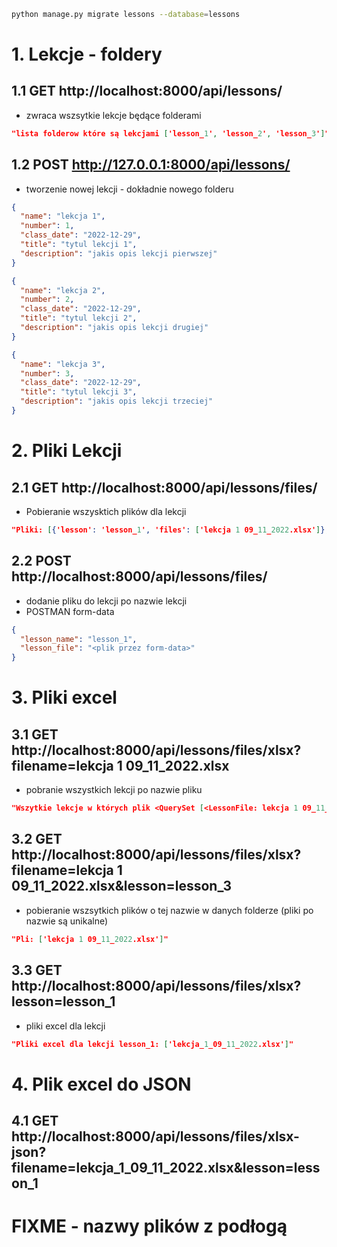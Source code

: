 ```sh
python manage.py migrate lessons --database=lessons
```

# 1. Lekcje - foldery

## 1.1 GET http://localhost:8000/api/lessons/

- zwraca wszsytkie lekcje będące folderami

```json
"lista folderow które są lekcjami ['lesson_1', 'lesson_2', 'lesson_3']"
```

## 1.2 POST http://127.0.0.1:8000/api/lessons/

- tworzenie nowej lekcji - dokładnie nowego folderu

```json
{
  "name": "lekcja 1",
  "number": 1,
  "class_date": "2022-12-29",
  "title": "tytul lekcji 1",
  "description": "jakis opis lekcji pierwszej"
}
```

```json
{
  "name": "lekcja 2",
  "number": 2,
  "class_date": "2022-12-29",
  "title": "tytul lekcji 2",
  "description": "jakis opis lekcji drugiej"
}
```

```json
{
  "name": "lekcja 3",
  "number": 3,
  "class_date": "2022-12-29",
  "title": "tytul lekcji 3",
  "description": "jakis opis lekcji trzeciej"
}
```

# 2. Pliki Lekcji

## 2.1 GET http://localhost:8000/api/lessons/files/

- Pobieranie wszysktich plików dla lekcji

```json
"Pliki: [{'lesson': 'lesson_1', 'files': ['lekcja 1 09_11_2022.xlsx']}, {'lesson': 'lesson_2', 'files': ['lekcja 1 09_11_2022.xlsx']}, {'lesson': 'lesson_3', 'files': ['lekcja 1 09_11_2022.xlsx', 'kotek.jfif']}]"
```

## 2.2 POST http://localhost:8000/api/lessons/files/

- dodanie pliku do lekcji po nazwie lekcji
- POSTMAN form-data

```json
{
  "lesson_name": "lesson_1",
  "lesson_file": "<plik przez form-data>"
}
```

# 3. Pliki excel

## 3.1 GET http://localhost:8000/api/lessons/files/xlsx?filename=lekcja 1 09_11_2022.xlsx

- pobranie wszystkich lekcji po nazwie pliku

```json
"Wszytkie lekcje w których plik <QuerySet [<LessonFile: lekcja 1 09_11_2022.xlsx>, <LessonFile: lekcja 1 09_11_2022.xlsx>, <LessonFile: lekcja 1 09_11_2022.xlsx>, <LessonFile: kotek.jfif>]> się znajduje"
```

## 3.2 GET http://localhost:8000/api/lessons/files/xlsx?filename=lekcja 1 09_11_2022.xlsx&lesson=lesson_3

- pobieranie wszsytkich plików o tej nazwie w danych folderze (pliki po nazwie są unikalne)

```json
"Pli: ['lekcja 1 09_11_2022.xlsx']"
```

## 3.3 GET http://localhost:8000/api/lessons/files/xlsx?lesson=lesson_1

- pliki excel dla lekcji

```json
"Pliki excel dla lekcji lesson_1: ['lekcja_1_09_11_2022.xlsx']"
```

# 4. Plik excel do JSON

## 4.1 GET http://localhost:8000/api/lessons/files/xlsx-json?filename=lekcja_1_09_11_2022.xlsx&lesson=lesson_1

# FIXME - nazwy plików z podłogą

